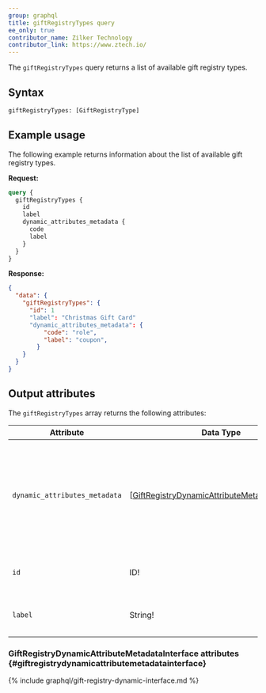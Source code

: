 ```yaml
---
group: graphql
title: giftRegistryTypes query
ee_only: true
contributor_name: Zilker Technology
contributor_link: https://www.ztech.io/
---
```


The `giftRegistryTypes` query returns a list of available gift registry types.

## Syntax

```graphql
giftRegistryTypes: [GiftRegistryType]
```

## Example usage

The following example returns information about the list of available gift registry types.

**Request:**

```graphql
query {
  giftRegistryTypes {
    id
    label
    dynamic_attributes_metadata {
      code
      label
    }
  }
}
```

**Response:**

```json
{
  "data": {
    "giftRegistryTypes": {
      "id": 1
      "label": "Christmas Gift Card"
      "dynamic_attributes_metadata": {
          "code": "role",
          "label": "coupon",
        }
    }
  }
}
```

## Output attributes

The `giftRegistryTypes` array returns the following attributes:

Attribute |  Data Type | Description
--- | --- | ---
`dynamic_attributes_metadata` | [[GiftRegistryDynamicAttributeMetadataInterface](#giftregistrydynamicattributemetadatainterface)] | An array of attributes that define elements of the gift registry. Each attribute is specified as a code-value pair
`id` | ID! | The ID assigned to the gift registry
`label` | String! | The display name of the gift registry type

### GiftRegistryDynamicAttributeMetadataInterface attributes {#giftregistrydynamicattributemetadatainterface}
{% include graphql/gift-registry-dynamic-interface.md %}